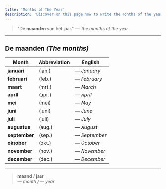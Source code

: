 ```yaml
---
title: 'Months of The Year'
description: 'Discover on this page how to write the months of the year in Dutch.'
---
```


> "De **maanden** van het jaar."
> _— The months of the year._

---

## De maanden _(The months)_

| Month         | Abbreviation | English       |
| ------------- | ------------ | ------------- |
| **januari**   | (jan.)       | _— January_   |
| **februari**  | (feb.)       | _— February_  |
| **maart**     | (mrt.)       | _— March_     |
| **april**     | (apr.)       | _— April_     |
| **mei**       | (mei)        | _— May_       |
| **juni**      | (juni)       | _— June_      |
| **juli**      | (juli)       | _— July_      |
| **augustus**  | (aug.)       | _— August_    |
| **september** | (sep.)       | _— September_ |
| **oktober**   | (okt.)       | _— October_   |
| **november**  | (nov.)       | _— November_  |
| **december**  | (dec.)       | _— December_  |

---

> **maand** / **jaar**  
> _— month / — year_
